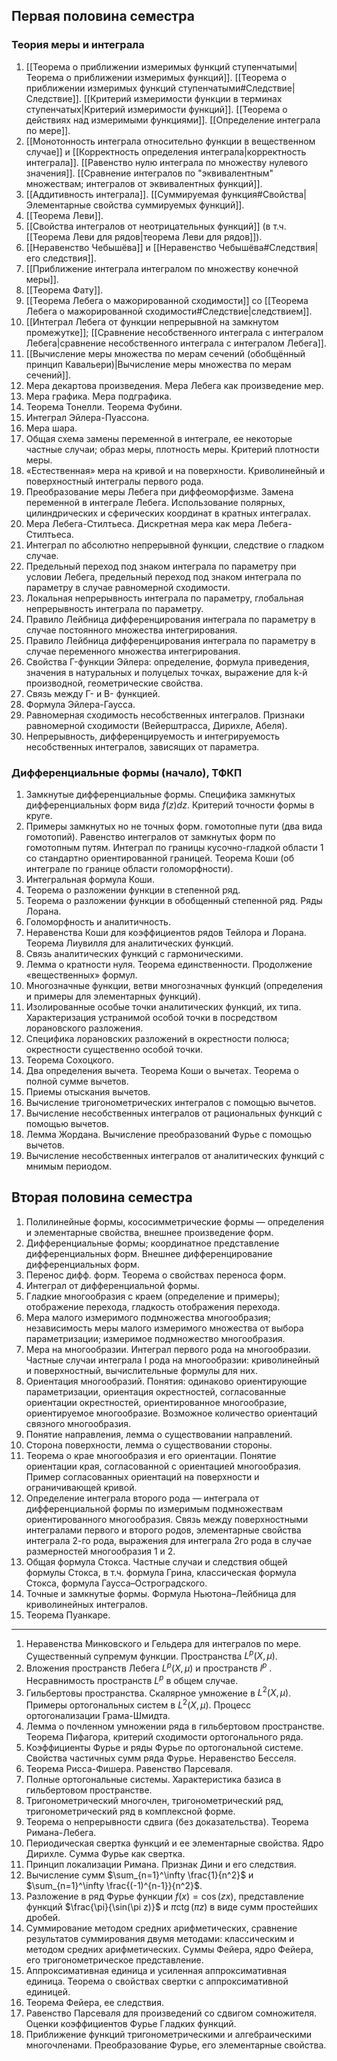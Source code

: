 ## Первая половина семестра
### Теория меры и интеграла
1. [[Теорема о приближении измеримых функций ступенчатыми|Теорема о приближении измеримых функций]]. [[Теорема о приближении измеримых функций ступенчатыми#Следствие|Следствие]]. [[Критерий измеримости функции в терминах ступенчатых|Критерий измеримости функций]]. [[Теорема о действиях над измеримыми функциями]]. [[Определение интеграла по мере]].
2. [[Монотонность интеграла относительно функции в вещественном случае]] и [[Корректность определения интеграла|корректность интеграла]]. [[Равенство нулю интеграла по множеству нулевого значения]]. [[Сравнение интегралов по "эквивалентным" множествам; интегралов от эквивалентных функций]].
3. [[Аддитивность интеграла]]. [[Суммируемая функция#Свойства|Элементарные свойства суммируемых функций]].
4. [[Теорема Леви]].
5. [[Свойства интегралов от неотрицательных функций]] (в т.ч. [[Теорема Леви для рядов|теорема Леви для рядов]]).
6. [[Неравенство Чебышёва]] и [[Неравенство Чебышёва#Следствия|его следствия]].
7. [[Приближение интеграла интегралом по множеству конечной меры]].
8. [[Теорема Фату]].
9. [[Теорема Лебега о мажорированной сходимости]] со [[Теорема Лебега о мажорированной сходимости#Следствие|следствием]].
10. [[Интеграл Лебега от функции непрерывной на замкнутом промежутке]]; [[Сравнение несобственного интеграла с интегралом Лебега|сравнение несобственного интеграла с интегралом Лебега]].
11. [[Вычисление меры множества по мерам сечений  (обобщённый принцип Кавальери)|Вычисление меры множества по мерам сечений]].
12. Мера декартова произведения. Мера Лебега как произведение мер.
13. Мера графика. Мера подграфика.
14. Теорема Тонелли. Теорема Фубини.
15. Интеграл Эйлера-Пуассона.
16. Мера шара.
17. Общая схема замены переменной в интеграле, ее некоторые частные случаи; образ меры, плотность меры. Критерий плотности меры.
18. «Естественная» мера на кривой и на поверхности. Криволинейный и поверхностный интегралы первого рода.
19. Преобразование меры Лебега при диффеоморфизме. Замена переменной в интеграле Лебега. Использование полярных, цилиндрических и сферических координат в кратных интегралах.
20. Мера Лебега-Стилтьеса. Дискретная мера как мера Лебега-Стилтьеса.
21. Интеграл по абсолютно непрерывной функции, следствие о гладком случае.
22. Предельный переход под знаком интеграла по параметру при условии Лебега, предельный переход под знаком интеграла по параметру в случае равномерной сходимости.
23. Локальная непрерывность интеграла по параметру, глобальная непрерывность интеграла по параметру.
24. Правило Лейбница дифференцирования интеграла по параметру в случае постоянного множества интегрирования.
25. Правило Лейбница дифференцирования интеграла по параметру в случае переменного множества интегрирования.
26. Свойства Γ-функции Эйлера: определение, формула приведения, значения в натуральных и полуцелых точках, выражение для k-й производной, геометрические свойства.
27. Связь между Γ- и B- функцией.
28. Формула Эйлера-Гаусса.
29. Равномерная сходимость несобственных интегралов. Признаки равномерной сходимости (Вейерштрасса, Дирихле, Абеля).
30. Непрерывность, дифференцируемость и интегрируемость несобственных интегралов, зависящих от параметра.
### Дифференциальные формы (начало), ТФКП
1. Замкнутые дифференциальные формы. Специфика замкнутых дифференциальных форм вида $f(z)dz$. Критерий точности формы в круге.
2. Примеры замкнутых но не точных форм. гомотопные пути (два вида гомотопий). Равенство интегралов от замкнутых форм по гомотопным путям. Интеграл по границы кусочно-гладкой области 1 со стандартно ориентированной границей. Теорема Коши (об интеграле по границе области голоморфности).
3. Интегральная формула Коши.
4. Теорема о разложении функции в степенной ряд.
5. Теорема о разложении функции в обобщенный степенной ряд. Ряды Лорана.
6. Голоморфность и аналитичность.
7. Неравенства Коши для коэффициентов рядов Тейлора и Лорана. Теорема Лиувилля для аналитических функций.
8. Связь аналитических функций с гармоническими.
9. Лемма о кратности нуля. Теорема единственности. Продолжение «вещественных» формул.
10. Многозначные функции, ветви многозначных функций (определения и примеры для элементарных функций).
11. Изолированные особые точки аналитических функций, их типа. Характеризация устранимой особой точки в посредством лорановского разложения.
12. Специфика лорановских разложений в окрестности полюса; окрестности существенно особой точки.
13. Теорема Сохоцкого.
14. Два определения вычета. Теорема Коши о вычетах. Теорема о полной сумме вычетов.
15. Приемы отыскания вычетов.
16. Вычисление тригонометрических интегралов с помощью вычетов.
17. Вычисление несобственных интегралов от рациональных функций с помощью вычетов.
18. Лемма Жордана. Вычисление преобразований Фурье с помощью вычетов.
19. Вычисление несобственных интегралов от аналитических функций с мнимым периодом.
## Вторая половина семестра
1. Полилинейные формы, кососимметрические формы — определения и элементарные свойства, внешнее произведение форм.
2. Дифференциальные формы; координатное представление дифференциальных форм. Внешнее дифференцирование дифференциальных форм.
3. Перенос дифф. форм. Теорема о свойствах переноса форм.
4. Интеграл от дифференциальной формы.
5. Гладкие многообразия с краем (определение и примеры); отображение перехода, гладкость отображения перехода.
6. Мера малого измеримого подмножества многообразия; независимость меры малого измеримого множества от выбора параметризации; измеримое подмножество многообразия.
7. Мера на многообразии. Интеграл первого рода на многообразии. Частные случаи интеграла I рода на многообразии: криволинейный и поверхностный, вычислительные формулы для них.
8. Ориентация многообразий. Понятия: одинаково ориентирующие параметризации, ориентация окрестностей, согласованные ориентации окрестностей, ориентированное многообразие, ориентируемое многообразие. Возможное количество ориентаций связного многообразия.
9. Понятие направления, лемма о существовании направлений.
10. Сторона поверхности, лемма о существовании стороны.
11. Теорема о крае многообразия и его ориентации. Понятие ориентации края, согласованной с ориентацией многообразия. Пример согласованных ориентаций на поверхности и ограничивающей кривой.
12. Определение интеграла второго рода — интеграла от дифференциальной формы по измеримым подмножествам ориентированного многообразия. Связь между поверхностными интегралами первого и второго родов, элементарные свойства интеграла 2-го рода, выражения для интеграла 2го рода в случае размерностей многообразия 1 и 2.
13. Общая формула Стокса. Частные случаи и следствия общей формулы Стокса, в т.ч. формула Грина, классическая формула Стокса, формула Гаусса–Остроградского.
14. Точные и замкнутые формы. Формула Ньютона–Лейбница для криволинейных интегралов.
15. Теорема Пуанкаре.
---
1. Неравенства Минковского и Гельдера для интегралов по мере. Существенный супремум функции. Пространства $L^p(X, \mu)$.
2. Вложения пространств Лебега $L^p(X, \mu)$ и пространств $l^p$ . Несравнимость пространств $L^p$ в общем случае.
3. Гильбертовы пространства. Скалярное умножение в $L^2(X, \mu)$. Примеры ортогональных систем в $L^2(X, \mu)$. Процесс ортогонализации Грама-Шмидта.
4. Лемма о почленном умножении ряда в гильбертовом пространстве. Теорема Пифагора, критерий сходимости ортогонального ряда.
5. Коэффициенты Фурье и ряды Фурье по ортогональной системе. Свойства частичных сумм ряда Фурье. Неравенство Бесселя.
6. Теорема Рисса-Фишера. Равенство Парсеваля.
7. Полные ортогональные системы. Характеристика базиса в гильбертовом пространстве.
8. Тригонометрический многочлен, тригонометрический ряд, тригонометрический ряд в комплексной форме.
9. Теорема о непрерывности сдвига (без доказательства). Теорема Римана-Лебега.
10. Периодическая свертка функций и ее элементарные свойства. Ядро Дирихле. Сумма Фурье как свертка.
11. Принцип локализации Римана. Признак Дини и его следствия.
12. Вычисление сумм $\sum_{n=1}^\infty \frac{1}{n^2}$ и $\sum_{n=1}^\infty \frac{(-1)^{n-1}}{n^2}$.
13. Разложение в ряд Фурье функции $f(x) = \cos(zx)$, представление функций $\frac{\pi}{\sin(\pi z)}$ и $\pi \operatorname{ctg}(\pi z)$ в виде сумм простейших дробей.
14. Суммирование методом средних арифметических, сравнение результатов суммирования двумя методами: классическим и методом средних арифметических. Суммы Фейера, ядро Фейера, его тригонометрическое представление.
15. Аппроксимативная единица и усиленная аппроксимативная единица. Теорема о свойствах свертки с аппроксимативной единицей.
16. Теорема Фейера, ее следствия.
17. Равенство Парсеваля для произведений со сдвигом сомножителя. Оценки коэффициентов Фурье Гладких функций.
18. Приближение функций тригонометрическими и алгебраическими многочленами. Преобразование Фурье, его элементарные свойства.